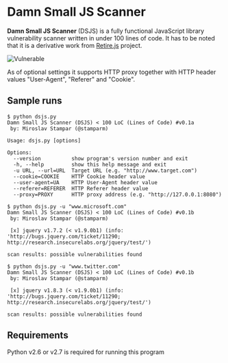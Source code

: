 Damn Small JS Scanner
=========

**Damn Small JS Scanner** (DSJS) is a fully functional JavaScript library vulnerability scanner written in under 100 lines of code. It has to be noted that it is a derivative work from [Retire.js](https://bekk.github.io/retire.js/) project.

![Vulnerable](http://i.imgur.com/RpRBvxV.png)

As of optional settings it supports HTTP proxy together with HTTP header values "User-Agent", "Referer" and "Cookie".

Sample runs
----

```
$ python dsjs.py 
Damn Small JS Scanner (DSJS) < 100 LoC (Lines of Code) #v0.1a
 by: Miroslav Stampar (@stamparm)

Usage: dsjs.py [options]

Options:
  --version          show program's version number and exit
  -h, --help         show this help message and exit
  -u URL, --url=URL  Target URL (e.g. "http://www.target.com")
  --cookie=COOKIE    HTTP Cookie header value
  --user-agent=UA    HTTP User-Agent header value
  --referer=REFERER  HTTP Referer header value
  --proxy=PROXY      HTTP proxy address (e.g. "http://127.0.0.1:8080")
```

```
$ python dsjs.py -u "www.microsoft.com"
Damn Small JS Scanner (DSJS) < 100 LoC (Lines of Code) #v0.1b
 by: Miroslav Stampar (@stamparm)

 [x] jquery v1.7.2 (< v1.9.0b1) (info: 'http://bugs.jquery.com/ticket/11290;
http://research.insecurelabs.org/jquery/test/')

scan results: possible vulnerabilities found
```

```
$ python dsjs.py -u "www.twitter.com"
Damn Small JS Scanner (DSJS) < 100 LoC (Lines of Code) #v0.1b
 by: Miroslav Stampar (@stamparm)

 [x] jquery v1.8.3 (< v1.9.0b1) (info: 'http://bugs.jquery.com/ticket/11290;
http://research.insecurelabs.org/jquery/test/')

scan results: possible vulnerabilities found
```

Requirements
----

Python v2.6 or v2.7 is required for running this program
